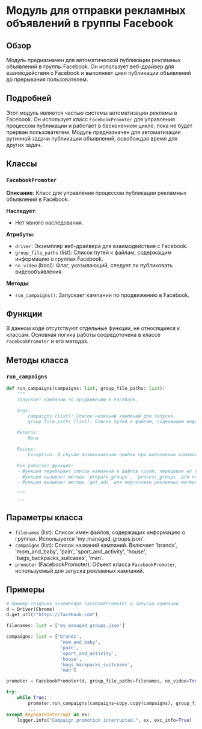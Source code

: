 # Модуль для отправки рекламных объявлений в группы Facebook

## Обзор

Модуль предназначен для автоматической публикации рекламных объявлений в группы Facebook. Он использует веб-драйвер для взаимодействия с Facebook и выполняет цикл публикации объявлений до прерывания пользователем.

## Подробней

Этот модуль является частью системы автоматизации рекламы в Facebook. Он использует класс `FacebookPromoter` для управления процессом публикации и работает в бесконечном цикле, пока не будет прерван пользователем. Модуль предназначен для автоматизации рутинной задачи публикации объявлений, освобождая время для других задач.

## Классы

### `FacebookPromoter`

**Описание**: Класс для управления процессом публикации рекламных объявлений в Facebook.

**Наследует**:
- Нет явного наследования.

**Атрибуты**:
- `driver`: Экземпляр веб-драйвера для взаимодействия с Facebook.
- `group_file_paths` (list): Список путей к файлам, содержащим информацию о группах Facebook.
- `no_video` (bool): Флаг, указывающий, следует ли публиковать видеообъявления.

**Методы**:
- `run_campaigns()`: Запускает кампании по продвижению в Facebook.

## Функции

В данном коде отсутствуют отдельные функции, не относящиеся к классам. Основная логика работы сосредоточена в классе `FacebookPromoter` и его методах.

## Методы класса

### `run_campaigns`

```python
def run_campaigns(campaigns: list, group_file_paths: list):
    """
    Запускает кампании по продвижению в Facebook.

    Args:
        campaigns (list): Список названий кампаний для запуска.
        group_file_paths (list): Список путей к файлам, содержащим информацию о группах Facebook.

    Returns:
        None

    Raises:
        Exception: В случае возникновения ошибки при выполнении кампании.

    Как работает функция:
    - Функция перебирает список кампаний и файлов групп, передавая их в соответствующие методы класса `FacebookPromoter` для публикации объявлений.
    - Функция вызывает методы `prepare_groups`, `process_groups` для подготовки и обработки групп.
    - Функция вызывает методы `get_ads` для подготовки рекламных материалов

    """
    ...
```

## Параметры класса

- `filenames` (list): Список имен файлов, содержащих информацию о группах. Используется 'my_managed_groups.json'.
- `campaigns` (list): Список названий кампаний. Включает 'brands', 'mom_and_baby', 'pain', 'sport_and_activity', 'house', 'bags_backpacks_suitcases', 'man'.
- `promoter` (FacebookPromoter): Объект класса `FacebookPromoter`, используемый для запуска рекламных кампаний.

## Примеры

```python
# Пример создания экземпляра FacebookPromoter и запуска кампаний
d = Driver(Chrome)
d.get_url(r"https://facebook.com")

filenames: list = ['my_managed_groups.json']

campaigns: list = ['brands',
                    'mom_and_baby',
                    'pain',
                    'sport_and_activity',
                    'house',
                    'bags_backpacks_suitcases',
                    'man']

promoter = FacebookPromoter(d, group_file_paths=filenames, no_video=True)

try:
    while True:
        promoter.run_campaigns(campaigns=copy.copy(campaigns), group_file_paths=filenames)
        ...
except KeyboardInterrupt as ex:
    logger.info("Campaign promotion interrupted.", ex, exc_info=True)